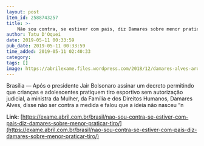 ```yaml
---
layout: post
item_id: 2588743257
title: >-
    Não sou contra, se estiver com pais, diz Damares sobre menor praticar tiro
author: Tatu D'Oquei
date: 2019-05-11 00:33:59
pub_date: 2019-05-11 00:33:59
time_added: 2019-05-11 02:40:33
category: 
tags: []
image: https://abrilexame.files.wordpress.com/2018/12/damares-alves-arquivovalter-campanato-foto-da-agc3aancia-brasil.jpg?quality=70&strip=info&w=680&h=453&crop=1
---
```


Brasília — Após o presidente Jair Bolsonaro assinar um decreto permitindo que crianças e adolescentes pratiquem tiro esportivo sem autorização judicial, a ministra da Mulher, da Família e dos Direitos Humanos, Damares Alves, disse não ser contra a medida e falou que a ideia não nasceu “n

**Link:** [https://exame.abril.com.br/brasil/nao-sou-contra-se-estiver-com-pais-diz-damares-sobre-menor-praticar-tiro/](https://exame.abril.com.br/brasil/nao-sou-contra-se-estiver-com-pais-diz-damares-sobre-menor-praticar-tiro/)

